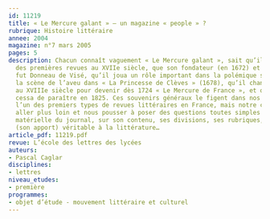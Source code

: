 ```yaml
---
id: 11219
title: « Le Mercure galant » – un magazine « people » ?
rubrique: Histoire littéraire
annee: 2004
magazine: n°7 mars 2005
pages: 5
description: Chacun connaît vaguement « Le Mercure galant », sait qu’il fut l’une
  des premières revues au XVIIe siècle, que son fondateur (en 1672) et premier directeur
  fut Donneau de Visé, qu’il joua un rôle important dans la polémique suscitée par
  la scène de l’aveu dans « La Princesse de Clèves » (1678), qu’il changea de nom
  au XVIIIe siècle pour devenir dès 1724 « Le Mercure de France », et qu’enfin il
  cessa de paraître en 1825. Ces souvenirs généraux le figent dans nos esprits comme
  l’un des premiers types de revues littéraires en France, mais notre curiosité peut
  aller plus loin et nous pousser à poser des questions toutes simples sur la présentation
  matérielle du journal, sur son contenu, ses divisions, ses rubriques, son rapport
  (son apport) véritable à la littérature…
article_pdf: 11219.pdf
revue: L’école des lettres des lycées
auteurs:
- Pascal Caglar
disciplines:
- lettres
niveau_etudes:
- première
programmes:
- objet d’étude - mouvement littéraire et culturel
---
```

